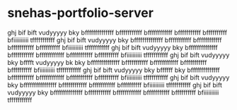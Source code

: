 # snehas-portfolio-server
ghj bif bift vudyyyyy
bky bffffffffffffff bfffffffffff bffffffffffff bfffffffffff bffffffffff bfiiiiiiiiii tfffffffffff 
ghj bif bift vudyyyyy
bky bffffffffffffff bfffffffffff bffffffffffff bfffffffffff bffffffffff bfiiiiiiiiii tfffffffffff 
ghj bif bift vudyyyyy
bky bffffffffffffff bfffffffffff bffffffffffff bfffffffffff bffffffffff bfiiiiiiiiii tfffffffffff 
ghj bif bift vudyyyyy
bky bfffft vudyyyyy
bk
bky bffffffffffffff bfffffffffff bffffffffffff bfffffffffff bffffffffff bfiiiiiiiiii tfffffffffff 
ghj bif bift vudyyyyy
bky bffffff
bky bffffffffffffff bfffffffffff bffffffffffff bfffffffffff bffffffffff bfiiiiiiiiii tfffffffffff 
ghj bif bift vudyyyyy
bky bffffffffffffffff bffffffffffff bfffffffffff bffffffffff bfiiiiiiiiii tfffffffffff 
ghj bif bift vudyyyyy
bky bffffffffffffff bfffffffffff bffffffffffff bfffffffffff bffffffffff bfiiiiiiiiii tfffffffffff 
